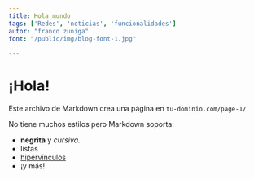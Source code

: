```yaml
---
title: Hola mundo
tags: ['Redes', 'noticias', 'funcionalidades']
autor: "franco zuniga"
font: "/public/img/blog-font-1.jpg"

---
```


# ¡Hola!

Este archivo de Markdown crea una página en `tu-dominio.com/page-1/`

No tiene muchos estilos pero Markdown soporta:
- **negrita** y _cursiva._
- listas
- [hipervínculos](https://astro.build)
- ¡y más!